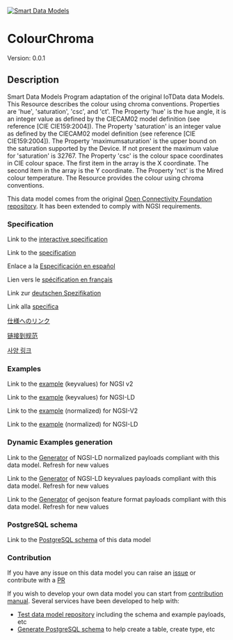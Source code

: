 [![Smart Data Models](https://smartdatamodels.org/wp-content/uploads/2022/01/SmartDataModels_logo.png "Logo")](https://smartdatamodels.org)
# ColourChroma
Version: 0.0.1

## Description 

Smart Data Models Program adaptation of the original IoTData data Models. This Resource describes the colour using chroma conventions. Properties are 'hue', 'saturation', 'csc', and 'ct'. The Property 'hue' is the hue angle, it is an integer value as defined by the CIECAM02 model definition (see reference [CIE CIE159:2004]). The Property 'saturation' is an integer value as defined by the CIECAM02 model definition (see reference [CIE CIE159:2004]). The Property 'maximumsaturation' is the upper bound on the saturation supported by the Device. If not present the maximum value for 'saturation' is 32767. The Property 'csc' is the colour space coordinates in CIE colour space.   The first item in the array is the X coordinate.   The second item in the array is the Y coordinate. The Property 'nct' is the Mired colour temperature. The Resource provides the colour using chroma conventions.

This data model comes from the original [Open Connectivity Foundation repository](https://github.com/openconnectivityfoundation/IoTDataModels). It has been extended to comply with NGSI requirements.
### Specification

Link to the [interactive specification](https://swagger.lab.fiware.org/?url=https://smart-data-models.github.io/dataModel.OCF/ColourChroma/swagger.yaml)

Link to the [specification](https://github.com/smart-data-models/dataModel.OCF/blob/master/ColourChroma/doc/spec.md)

Enlace a la [Especificación en español](https://github.com/smart-data-models/dataModel.OCF/blob/master/ColourChroma/doc/spec_ES.md)

Lien vers le [spécification en français](https://github.com/smart-data-models/dataModel.OCF/blob/master/ColourChroma/doc/spec_FR.md)

Link zur [deutschen Spezifikation](https://github.com/smart-data-models/dataModel.OCF/blob/master/ColourChroma/doc/spec_DE.md)

Link alla [specifica](https://github.com/smart-data-models/dataModel.OCF/blob/master/ColourChroma/doc/spec_IT.md)

[仕様へのリンク](https://github.com/smart-data-models/dataModel.OCF/blob/master/ColourChroma/doc/spec_JA.md)

[链接到规范](https://github.com/smart-data-models/dataModel.OCF/blob/master/ColourChroma/doc/spec_ZH.md)

[사양 링크](https://github.com/smart-data-models/dataModel.OCF/blob/master/ColourChroma/doc/spec_KO.md)
### Examples

Link to the [example](https://smart-data-models.github.io/dataModel.OCF/ColourChroma/examples/example.json) (keyvalues) for NGSI v2

Link to the [example](https://smart-data-models.github.io/dataModel.OCF/ColourChroma/examples/example.jsonld) (keyvalues) for NGSI-LD

Link to the [example](https://smart-data-models.github.io/dataModel.OCF/ColourChroma/examples/example-normalized.json) (normalized) for NGSI-V2

Link to the [example](https://smart-data-models.github.io/dataModel.OCF/ColourChroma/examples/example-normalized.jsonld) (normalized) for NGSI-LD
### Dynamic Examples generation

Link to the [Generator](https://smartdatamodels.org/extra/ngsi-ld_generator.php?schemaUrl=https://raw.githubusercontent.com/smart-data-models/dataModel.OCF/master/ColourChroma/schema.json&email=info@smartdatamodels.org) of NGSI-LD normalized payloads compliant with this data model. Refresh for new values

Link to the [Generator](https://smartdatamodels.org/extra/ngsi-ld_generator_keyvalues.php?schemaUrl=https://raw.githubusercontent.com/smart-data-models/dataModel.OCF/master/ColourChroma/schema.json&email=info@smartdatamodels.org) of NGSI-LD keyvalues payloads compliant with this data model. Refresh for new values

Link to the [Generator](https://smartdatamodels.org/extra/geojson_features_generator.php?schemaUrl=https://raw.githubusercontent.com/smart-data-models/dataModel.OCF/master/ColourChroma/schema.json&email=info@smartdatamodels.org) of geojson feature format payloads compliant with this data model. Refresh for new values
### PostgreSQL schema

Link to the [PostgreSQL schema](https://github.com/smart-data-models/dataModel.OCF/blob/master/ColourChroma/schema.sql) of this data model
### Contribution

 If you have any issue on this data model you can raise an [issue](https://github.com/smart-data-models/dataModel.OCF/issues)  or contribute with a [PR](https://github.com/smart-data-models/dataModel.OCF/pulls)

 If you wish to develop your own data model you can start from [contribution manual](https://bit.ly/contribution_manual). Several services have been developed to help with: 
 - [Test data model repository](https://smartdatamodels.org/index.php/data-models-contribution-api/) including the schema and example payloads, etc
 - [Generate PostgreSQL schema](https://smartdatamodels.org/index.php/sql-service/) to help create a table, create type, etc